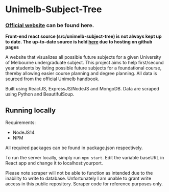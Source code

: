 # Unimelb-Subject-Tree

### [Official website](https://unimelbtree.github.io/) can be found here.

**Front-end react source (src/unimelb-subject-tree) is not always kept up to date. The up-to-date source is held [here](https://github.com/unimelbtree/unimelbtree.github.io) due to hosting on github pages**

A website that visualizes all possible future subjects for a given University of Melbourne undergraduate subject. This project aims to help first/second year students by listing
possible future subjects for a foundational course, thereby allowing easier course planning and degree planning. All data is sourced from the official Unimelb handbook. 

Built using ReactJS, ExpressJS/NodeJS and MongoDB. Data are scraped using Python and BeautifulSoup.

## Running locally

Requirements:
- NodeJS14
- NPM

All required packages can be found in package.json respectively. 

To run the server locally, simply run `npm start`. Edit the variable baseURL in React app and change it to localhost:yourport. 

Please note scraper will not be able to function as intended due to the inability to write to database. Unfortunately I am unable to grant write access in this public repository. Scraper code for reference purposes only.
